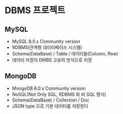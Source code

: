 # DBMS 프로젝트

## MySQL
* MySQL 8.0.x Community version
* RDBMS(관계형 데이터베이스 시스템)
* Schema(DataBase) / Table / 데이터들(Column, Row)
* 데이터 저장이 DMBS 고유의 방식으로 저장

## MongoDB
* MongoDB 6.0.x Community version
* NoSQL(Not Only SQL, RDBMS 와 비 SQL 형식)
* Schema(DataBase) / Collection / Doc
* JSON type 으로 기본 데이터를 저장한다